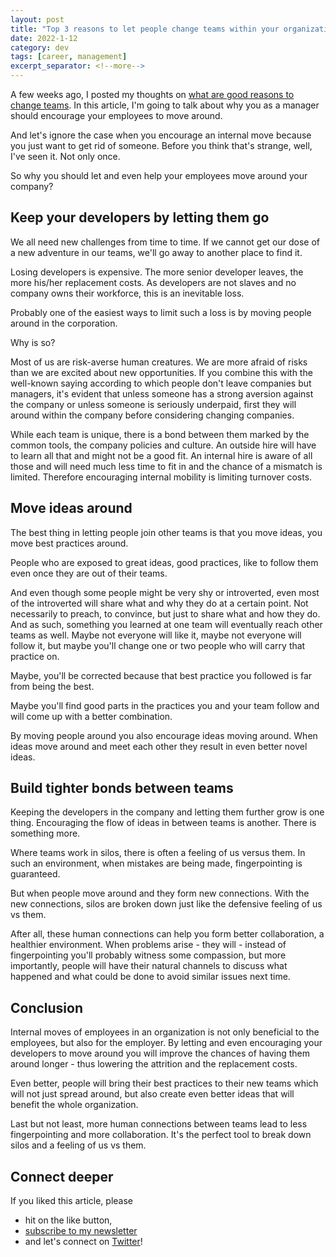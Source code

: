 ```yaml
---
layout: post
title: "Top 3 reasons to let people change teams within your organization"
date: 2022-1-12  
category: dev
tags: [career, management]
excerpt_separator: <!--more-->
---
```

A few weeks ago, I posted my thoughts on [what are good reasons to change teams](https://www.sandordargo.com/blog/2021/12/08/top-7-reasons-to-change-a-team). In this article, I'm going to talk about why you as a manager should encourage your employees to move around.
<!--more-->

And let's ignore the case when you encourage an internal move because you just want to get rid of someone. Before you think that's strange, well, I've seen it. Not only once.

So why you should let and even help your employees move around your company?

## Keep your developers by letting them go

We all need new challenges from time to time. If we cannot get our dose of a new adventure in our teams, we'll go away to another place to find it.

Losing developers is expensive. The more senior developer leaves, the more his/her replacement costs. As developers are not slaves and no company owns their workforce, this is an inevitable loss.

Probably one of the easiest ways to limit such a loss is by moving people around in the corporation.

Why is so?

Most of us are risk-averse human creatures. We are more afraid of risks than we are excited about new opportunities. If you combine this with the well-known saying according to which people don't leave companies but managers, it's evident that unless someone has a strong aversion against the company or unless someone is seriously underpaid, first they will around within the company before considering changing companies.

While each team is unique, there is a bond between them marked by the common tools, the company policies and culture. An outside hire will have to learn all that and might not be a good fit. An internal hire is aware of all those and will need much less time to fit in and the chance of a mismatch is limited. Therefore encouraging internal mobility is limiting turnover costs.

## Move ideas around

The best thing in letting people join other teams is that you move ideas, you move best practices around.

People who are exposed to great ideas, good practices, like to follow them even once they are out of their teams.

And even though some people might be very shy or introverted, even most of the introverted will share what and why they do at a certain point. Not necessarily to preach, to convince, but just to share what and how they do. And as such, something you learned at one team will eventually reach other teams as well. Maybe not everyone will like it, maybe not everyone will follow it, but maybe you'll change one or two people who will carry that practice on.

Maybe, you'll be corrected because that best practice you followed is far from being the best.

Maybe you'll find good parts in the practices you and your team follow and will come up with a better combination.

By moving people around you also encourage ideas moving around. When ideas move around and meet each other they result in even better novel ideas.

## Build tighter bonds between teams

Keeping the developers in the company and letting them further grow is one thing. Encouraging the flow of ideas in between teams is another. There is something more.

Where teams work in silos, there is often a feeling of us versus them. In such an environment, when mistakes are being made, fingerpointing is guaranteed.

But when people move around and they form new connections. With the new connections, silos are broken down just like the defensive feeling of us vs them.

After all, these human connections can help you form better collaboration, a healthier environment. When problems arise - they will - instead of fingerpointing you'll probably witness some compassion, but more importantly, people will have their natural channels to discuss what happened and what could be done to avoid similar issues next time. 

## Conclusion

Internal moves of employees in an organization is not only beneficial to the employees, but also for the employer. By letting and even encouraging your developers to move around you will improve the chances of having them around longer - thus lowering the attrition and the replacement costs.

Even better, people will bring their best practices to their new teams which will not just spread around, but also create even better ideas that will benefit the whole organization.

Last but not least, more human connections between teams lead to less fingerpointing and more collaboration. It's the perfect tool to break down silos and a feeling of us vs them.

## Connect deeper

If you liked this article, please 
- hit on the like button,  
- [subscribe to my newsletter](http://eepurl.com/gvcv1j) 
- and let's connect on [Twitter](https://twitter.com/SandorDargo)!
